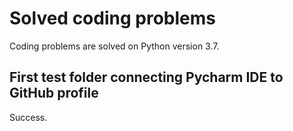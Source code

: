 # Solved coding problems 


Coding problems are solved on Python version 3.7.

## First test folder connecting Pycharm IDE to GitHub profile

Success.